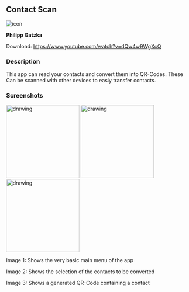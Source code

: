 ## Contact Scan
![icon](https://user-images.githubusercontent.com/70256577/146169680-16452936-83df-4515-8cd4-7532d32bf04a.png)

**Philipp Gatzka**

Download: https://www.youtube.com/watch?v=dQw4w9WgXcQ

### Description
This app can read your contacts and convert them into QR-Codes. These Can be scanned with other devices to easly transfer contacts.


### Screenshots
<div>
  <img src="https://user-images.githubusercontent.com/70256577/146170394-fd212da2-f7b3-4428-9499-61cbc39fbab2.jpg" alt="drawing" style="width:200px;"/>
  <img src="https://user-images.githubusercontent.com/70256577/146170398-db48069d-23ab-4f9f-b09d-590042c16735.jpg" alt="drawing" style="width:200px;"/>
  <img src="https://user-images.githubusercontent.com/70256577/146170400-57ad4957-092c-4570-8879-2c5e46bb101a.jpg" alt="drawing" style="width:200px;"/>
</div>
<div>
  <p>Image 1: Shows the very basic main menu of the app</p>
  <p>Image 2: Shows the selection of the contacts to be converted</p>
  <p>Image 3: Shows a generated QR-Code containing a contact</p>
</div>
